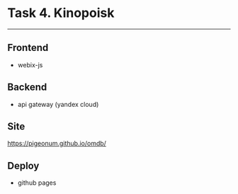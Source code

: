 # Task 4. Kinopoisk
---

## Frontend
- webix-js

## Backend
- api gateway (yandex cloud)

## Site
https://pigeonum.github.io/omdb/

## Deploy 
- github pages 
